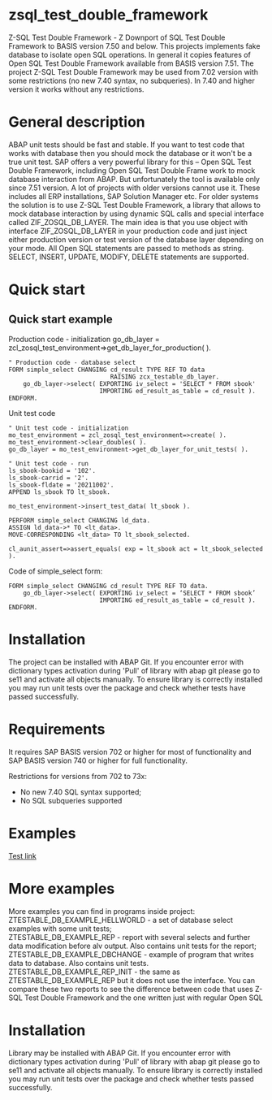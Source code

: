 # zsql_test_double_framework
Z-SQL Test Double Framework - Z Downport of SQL Test Double Framework to BASIS version 7.50 and below.
This projects implements fake database to isolate open SQL operations. In general it copies features of Open SQL Test Double Framework available from BASIS version 7.51. 
The project Z-SQL Test Double Framework may be used from 7.02 version with some restrictions (no new 7.40 syntax, no subqueries). In 7.40 and higher version it works without any restrictions.

# General description
ABAP unit tests should be fast and stable. If you want to test code that works with database then you should mock the database or it won't be a true unit test. SAP offers a very powerful library for this – Open SQL Test Double Framework, including Open SQL Test Double Frame work to mock database interaction from ABAP.
But unfortunately the tool is available only since 7.51 version. A lot of projects with older versions cannot use it. These includes all ERP installations, SAP Solution Manager etc. 
For older systems the solution is to use Z-SQL Test Double Framework, a library that allows to mock database interaction by using dynamic SQL calls and special interface called ZIF_ZOSQL_DB_LAYER.
The main idea is that you use object with interface ZIF_ZOSQL_DB_LAYER in your production code and just inject either production version or test version of the database layer depending on your mode. All Open SQL statements are passed to methods as string. SELECT, INSERT, UPDATE, MODIFY, DELETE statements are supported.

# Quick start
## Quick start example
Production code - initialization
    go_db_layer = zcl_zosql_test_environment=>get_db_layer_for_production( ).
    
    " Production code - database select
    FORM simple_select CHANGING cd_result TYPE REF TO data
                                RAISING zcx_testable_db_layer.
        go_db_layer->select( EXPORTING iv_select = 'SELECT * FROM sbook'
                             IMPORTING ed_result_as_table = cd_result ).
    ENDFORM.

Unit test code

    " Unit test code - initialization
    mo_test_environment = zcl_zosql_test_environment=>create( ).
    mo_test_environment->clear_doubles( ).
    go_db_layer = mo_test_environment->get_db_layer_for_unit_tests( ).
    
    " Unit test code - run
    ls_sbook-bookid = '102'.
    ls_sbook-carrid = '2'.
    ls_sbook-fldate = '20211002'.
    APPEND ls_sbook TO lt_sbook.
    
    mo_test_environment->insert_test_data( lt_sbook ).
    
    PERFORM simple_select CHANGING ld_data.
    ASSIGN ld_data->* TO <lt_data>.
    MOVE-CORRESPONDING <lt_data> TO lt_sbook_selected.
    
    cl_aunit_assert=>assert_equals( exp = lt_sbook act = lt_sbook_selected ).
    
Code of simple_select form:

    FORM simple_select CHANGING cd_result TYPE REF TO data.
        go_db_layer->select( EXPORTING iv_select = ‘SELECT * FROM sbook’
                             IMPORTING ed_result_as_table = cd_result ).
    ENDFORM.
  
# Installation
The project can be installed with ABAP Git. If you encounter error with dictionary types activation during 'Pull' of library with abap git please go to se11 and activate all objects manually. To ensure library is correctly installed you may run unit tests over the package and check whether tests have passed successfully.

# Requirements
It requires SAP BASIS version 702 or higher for most of functionality and SAP BASIS version 740 or higher for full functionality.

Restrictions for versions from 702 to 73x:
* No new 7.40 SQL syntax supported;
* No SQL subqueries supported

# Examples
[Test link](src/package.devc.xml)

# More examples  
More examples you can find in programs inside project:  
ZTESTABLE_DB_EXAMPLE_HELLWORLD - a set of database select examples with some unit tests;  
ZTESTABLE_DB_EXAMPLE_REP - report with several selects and further data modification before alv output. Also contains unit tests for the report;  
ZTESTABLE_DB_EXAMPLE_DBCHANGE - example of program that writes data to database. Also contains unit tests.  
ZTESTABLE_DB_EXAMPLE_REP_INIT - the same as ZTESTABLE_DB_EXAMPLE_REP but it does not use the interface. You can compare these two reports to see the difference between code that uses Z-SQL Test Double Framework and the one written just with regular Open SQL

# Installation
Library may be installed with ABAP Git.
If you encounter error with dictionary types activation during 'Pull' of library with abap git please go to se11 and activate all objects manually.
To ensure library is correctly installed you may run unit tests over the package and check whether tests passed successfully.
